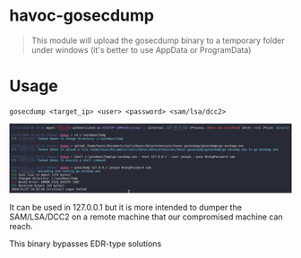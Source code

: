 # havoc-gosecdump

>This module will upload the gosecdump binary to a temporary folder under windows  (it's better to use AppData or ProgramData)

# Usage

`gosecdump <target_ip> <user> <password> <sam/lsa/dcc2>`


![demo](img/poc.png)


It can be used in 127.0.0.1 but it is more intended to dumper the SAM/LSA/DCC2 on a remote machine that our compromised machine can reach.

This binary bypasses EDR-type solutions